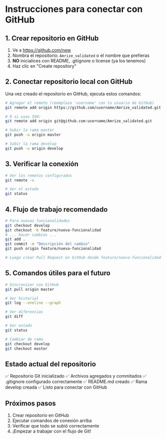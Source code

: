 # Instrucciones para conectar con GitHub

## 1. Crear repositorio en GitHub

1. Ve a https://github.com/new
2. Nombra el repositorio: `Amrize_validated` o el nombre que prefieras
3. **NO** inicialices con README, .gitignore o license (ya los tenemos)
4. Haz clic en "Create repository"

## 2. Conectar repositorio local con GitHub

Una vez creado el repositorio en GitHub, ejecuta estos comandos:

```bash
# Agregar el remoto (reemplaza 'username' con tu usuario de GitHub)
git remote add origin https://github.com/username/Amrize_validated.git

# O si usas SSH:
git remote add origin git@github.com:username/Amrize_validated.git

# Subir la rama master
git push -u origin master

# Subir la rama develop
git push -u origin develop
```

## 3. Verificar la conexión

```bash
# Ver los remotos configurados
git remote -v

# Ver el estado
git status
```

## 4. Flujo de trabajo recomendado

```bash
# Para nuevas funcionalidades
git checkout develop
git checkout -b feature/nueva-funcionalidad
# ... hacer cambios ...
git add .
git commit -m "Descripción del cambio"
git push origin feature/nueva-funcionalidad

# Luego crear Pull Request en GitHub desde feature/nueva-funcionalidad hacia develop
```

## 5. Comandos útiles para el futuro

```bash
# Sincronizar con GitHub
git pull origin master

# Ver historial
git log --oneline --graph

# Ver diferencias
git diff

# Ver estado
git status

# Cambiar de rama
git checkout develop
git checkout master
```

## Estado actual del repositorio

✅ Repositorio Git inicializado
✅ Archivos agregados y commitados
✅ .gitignore configurado correctamente
✅ README.md creado
✅ Rama develop creada
✅ Listo para conectar con GitHub

## Próximos pasos

1. Crear repositorio en GitHub
2. Ejecutar comandos de conexión arriba
3. Verificar que todo se subió correctamente
4. ¡Empezar a trabajar con el flujo de Git!
